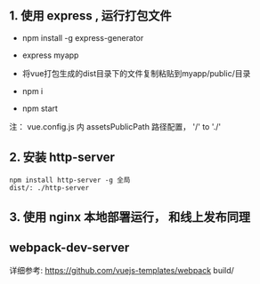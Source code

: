 ## 1. 使用 express , 运行打包文件

- npm install -g express-generator

- express myapp

- 将vue打包生成的dist目录下的文件复制粘贴到myapp/public/目录

- npm i

- npm start

注： vue.config.js 内 assetsPublicPath 路径配置， '/' to './'

## 2. 安装 http-server 

    npm install http-server -g 全局
    dist/: ./http-server

## 3. 使用 nginx 本地部署运行， 和线上发布同理

## webpack-dev-server
 
详细参考: https://github.com/vuejs-templates/webpack  build/
